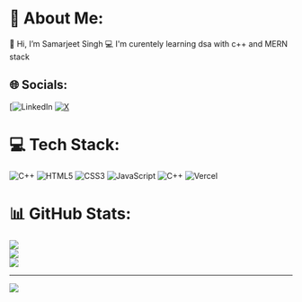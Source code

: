 # 💫 About Me:
👋 Hi, I’m Samarjeet Singh
💻 I'm curentely learning dsa with c++ and MERN stack


## 🌐 Socials:
[![LinkedIn](https://www.linkedin.com/in/samarjeet-singh-3b281722a/) [![X](https://img.shields.io/badge/X-black.svg?logo=X&logoColor=white)](https://x.com/SamarjeetS25936) 

# 💻 Tech Stack:
![C++](https://img.shields.io/badge/c++-%2300599C.svg?style=for-the-badge&logo=c%2B%2B&logoColor=white) ![HTML5](https://img.shields.io/badge/html5-%23E34F26.svg?style=for-the-badge&logo=html5&logoColor=white) ![CSS3](https://img.shields.io/badge/css3-%231572B6.svg?style=for-the-badge&logo=css3&logoColor=white) ![JavaScript](https://img.shields.io/badge/javascript-%23323330.svg?style=for-the-badge&logo=javascript&logoColor=%23F7DF1E) ![C++](https://img.shields.io/badge/c++-%2300599C.svg?style=for-the-badge&logo=c%2B%2B&logoColor=white) ![Vercel](https://img.shields.io/badge/vercel-%23000000.svg?style=for-the-badge&logo=vercel&logoColor=white)
# 📊 GitHub Stats:
![](https://github-readme-stats.vercel.app/api?username=sassius&theme=dark&hide_border=false&include_all_commits=false&count_private=false)<br/>
![](https://github-readme-streak-stats.herokuapp.com/?user=sassius&theme=dark&hide_border=false)<br/>
![](https://github-readme-stats.vercel.app/api/top-langs/?username=sassius&theme=dark&hide_border=false&include_all_commits=false&count_private=false&layout=compact)

---
[![](https://visitcount.itsvg.in/api?id=sassius&icon=0&color=0)](https://visitcount.itsvg.in)

<!-- Proudly created with GPRM ( https://gprm.itsvg.in ) -->
